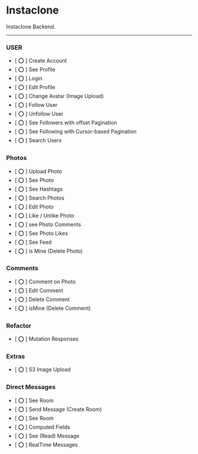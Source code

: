 # Instaclone

Instaclone Backend.

<hr>

### USER

- [ ⭕️ ] Create Account
- [ ⭕️ ] See Profile
- [ ⭕️ ] Login
- [ ⭕️ ] Edit Profile
- [ ⭕️ ] Change Avatar (Image Upload)
- [ ⭕️ ] Follow User
- [ ⭕️ ] Unfollow User
- [ ⭕️ ] See Followers with offset Pagination
- [ ⭕️ ] See Following with Cursor-based Pagination
- [ ⭕️ ] Search Users

### Photos

- [ ⭕️ ] Upload Photo
- [ ⭕️ ] See Photo
- [ ⭕️ ] See Hashtags
- [ ⭕️ ] Search Photos
- [ ⭕️ ] Edit Photo
- [ ⭕️ ] Like / Unlike Photo
- [ ⭕️ ] see Photo Comments
- [ ⭕️ ] See Photo Likes
- [ ⭕️ ] See Feed
- [ ⭕️ ] is Mine (Delete Photo)

### Comments

- [ ⭕️ ] Comment on Photo
- [ ⭕️ ] Edit Comment
- [ ⭕️ ] Delete Comment
- [ ⭕️ ] isMine (Delete Comment)

### Refactor

- [ ⭕️ ] Mutation Responses

### Extras

- [ ⭕️ ] S3 Image Upload

### Direct Messages

- [ ⭕️ ] See Room
- [ ⭕️ ] Send Message (Create Room)
- [ ⭕️ ] See Room
- [ ⭕️ ] Computed Fields
- [ ⭕️ ] See (Read) Message
- [ ⭕️ ] RealTime Messages

